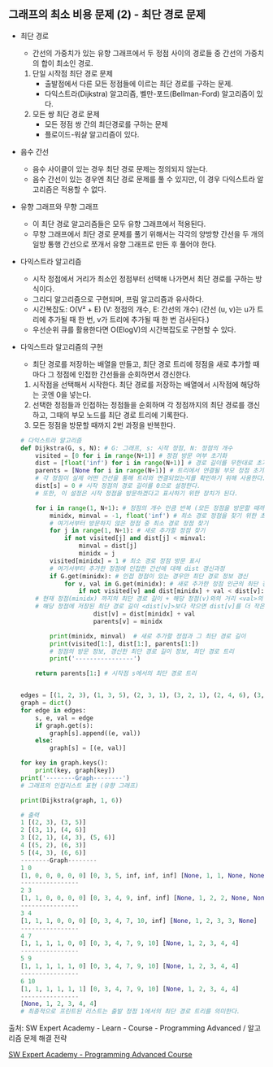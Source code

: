 ## 그래프의 최소 비용 문제 (2) - 최단 경로 문제

- 최단 경로

  - 간선의 가중치가 있는 유향 그래프에서 두 정점 사이의 경로들 중 간선의 가중치의 합이 최소인 경로.

  1. 단일 시작점 최단 경로 문제
     - 출발점에서 다른 모든 정점들에 이르는 최단 경로를 구하는 문제.
     - 다익스트라(Dijkstra) 알고리즘, 벨만-포드(Bellman-Ford) 알고리즘이 있다.
  2. 모든 쌍 최단 경로 문제
     - 모든 정점 쌍 간의 최단경로를 구하는 문제
     - 플로이드-워샬 알고리즘이 있다.



- 음수 간선
  - 음수 사이클이 있는 경우 최단 경로 문제는 정의되지 않는다.
  - 음수 간선이 있는 경우엔 최단 경로 문제를 풀 수 있지만, 이 경우 다익스트라 알고리즘은 적용할 수 없다.



- 유향 그래프와 무향 그래프
  - 이 최단 경로 알고리즘들은 모두 유향 그래프에서 적용된다.
  - 무향 그래프에서 최단 경로 문제를 풀기 위해서는 각각의 양방향 간선을 두 개의 일방 통행 간선으로 쪼개서 유향 그래프로 만든 후 풀어야 한다.



- 다익스트라 알고리즘
  - 시작 정점에서 거리가 최소인 정점부터 선택해 나가면서 최단 경로를 구하는 방식이다.
  - 그리디 알고리즘으로 구현되며, 프림 알고리즘과 유사하다.
  - 시간복잡도:  O(V² + E) (V: 정점의 개수, E: 간선의 개수)
    (간선 (u, v)는 u가 트리에 추가될 때 한 번, v가 트리에 추가될 때 한 번 검사된다.)
  - 우선순위 큐를 활용한다면 O(ElogV)의 시간복잡도로 구현할 수 있다.

- 다익스트라 알고리즘의 구현

  - 최단 경로를 저장하는 배열을 만들고, 최단 경로 트리에 정점을 새로 추가할 때마다 그 정점에 인접한 간선들을 순회하면서 갱신한다.

  1. 시작점을 선택해서 시작한다. 최단 경로를 저장하는 배열에서 시작점에 해당하는 곳엔 0을 넣는다.
  2. 선택한 정점들과 인접하는 정점들을 순회하며 각 정점까지의 최단 경로를 갱신하고, 그때의 부모 노드를 최단 경로 트리에 기록한다.
  3. 모든 정점을 방문할 때까지 2번 과정을 반복한다.

  ```python
  # 다익스트라 알고리즘
  def Dijkstra(G, s, N): # G: 그래프, s: 시작 정점, N: 정점의 개수
      visited = [0 for i in range(N+1)] # 정점 방문 여부 초기화
      dist = [float('inf') for i in range(N+1)] # 경로 길이를 무한대로 초기화
      parents = [None for i in range(N+1)] # 트리에서 연결될 부모 정점 초기화.
      # 각 정점이 실제 어떤 간선을 통해 트리와 연결되었는지를 확인하기 위해 사용한다.
      dist[s] = 0 # 시작 정점의 경로 길이를 0으로 설정한다.
      # 또한, 이 설정은 시작 정점을 방문하겠다고 표시하기 위한 장치가 된다.
  
      for i in range(1, N+1): # 정점의 개수 만큼 반복 (모든 정점을 방문할 때까지)
          minidx, minval = -1, float('inf') # 최소 경로 정점을 찾기 위한 초기화
          # 여기서부터 방문하지 않은 정점 중 최소 경로 정점 찾기
          for j in range(1, N+1): # 새로 추가할 정점 찾기
              if not visited[j] and dist[j] < minval:
                  minval = dist[j]
                  minidx = j
          visited[minidx] = 1 # 최소 경로 정점 방문 표시
          # 여기서부터 추가한 정점에 인접한 간선에 대해 dist 갱신과정
          if G.get(minidx): # 인접 정점이 있는 경우만 최단 경로 정보 갱신
              for v, val in G.get(minidx): # 새로 추가한 정점 인근의 최단 경로 정보 갱신
                  if not visited[v] and dist[minidx] + val < dist[v]:
      # 현재 정점(minidx) 까지의 최단 경로 길이 + 해당 정점(v)와의 거리 <val>의 합이
      # 해당 정점에 저장된 최단 경로 길이 <dist[v]>보다 작으면 dist[v]를 더 작은 값으로 갱신한다.
                      dist[v] = dist[minidx] + val
                      parents[v] = minidx
  
          print(minidx, minval)  # 새로 추가할 정점과 그 최단 경로 길이
          print(visited[1:], dist[1:], parents[1:])  
          # 정점의 방문 정보, 갱신한 최단 경로 길이 정보, 최단 경로 트리
          print('----------------')
  
      return parents[1:] # 시작점 s에서의 최단 경로 트리
  
  
  edges = [(1, 2, 3), (1, 3, 5), (2, 3, 1), (3, 2, 1), (2, 4, 6), (3, 4, 3), (3, 5, 6), (4, 5, 2), (5, 4, 3), (4, 6, 3), (5, 6, 6)]
  graph = dict()
  for edge in edges:
      s, e, val = edge
      if graph.get(s):
          graph[s].append((e, val))
      else:
          graph[s] = [(e, val)]
  
  for key in graph.keys():
      print(key, graph[key])
  print('--------Graph--------')
  # 그래프의 인접리스트 표현 (유향 그래프)
  
  print(Dijkstra(graph, 1, 6))
  
  # 출력
  1 [(2, 3), (3, 5)]
  2 [(3, 1), (4, 6)]
  3 [(2, 1), (4, 3), (5, 6)]
  4 [(5, 2), (6, 3)]
  5 [(4, 3), (6, 6)]
  --------Graph--------
  1 0
  [1, 0, 0, 0, 0, 0] [0, 3, 5, inf, inf, inf] [None, 1, 1, None, None, None]
  ----------------
  2 3
  [1, 1, 0, 0, 0, 0] [0, 3, 4, 9, inf, inf] [None, 1, 2, 2, None, None]
  ----------------
  3 4
  [1, 1, 1, 0, 0, 0] [0, 3, 4, 7, 10, inf] [None, 1, 2, 3, 3, None]
  ----------------
  4 7
  [1, 1, 1, 1, 0, 0] [0, 3, 4, 7, 9, 10] [None, 1, 2, 3, 4, 4]
  ----------------
  5 9
  [1, 1, 1, 1, 1, 0] [0, 3, 4, 7, 9, 10] [None, 1, 2, 3, 4, 4]
  ----------------
  6 10
  [1, 1, 1, 1, 1, 1] [0, 3, 4, 7, 9, 10] [None, 1, 2, 3, 4, 4]
  ----------------
  [None, 1, 2, 3, 4, 4]
  # 최종적으로 프린트된 리스트는 출발 정점 1에서의 최단 경로 트리를 의미한다.
  ```










출처: SW Expert Academy - Learn - Course - Programming Advanced / 알고리즘 문제 해결 전략

[SW Expert Academy - Programming Advanced Course](https://swexpertacademy.com/main/learn/course/subjectList.do?courseId=AVuPDYSqAAbw5UW6)

